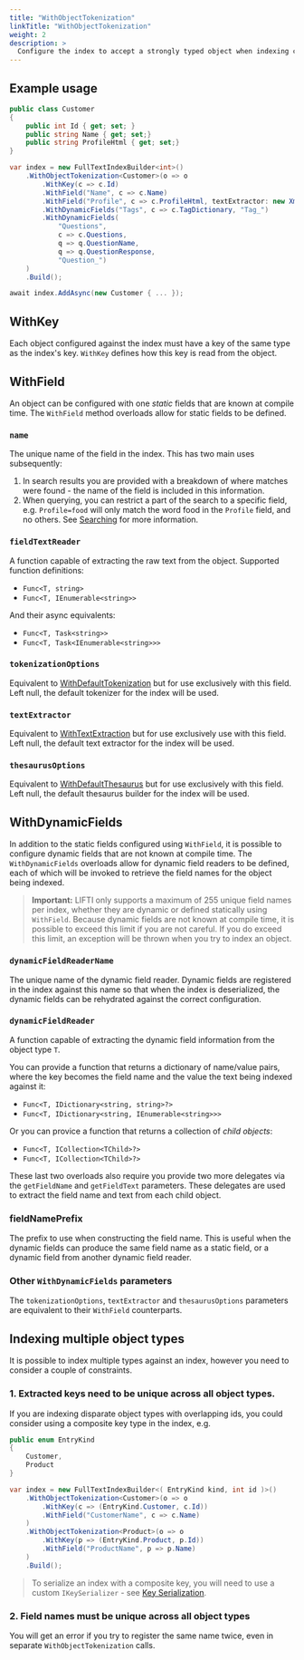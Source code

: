 ```yaml
---
title: "WithObjectTokenization"
linkTitle: "WithObjectTokenization"
weight: 2
description: >
  Configure the index to accept a strongly typed object when indexing content.
---
```


## Example usage

``` csharp
public class Customer
{
    public int Id { get; set; }
    public string Name { get; set;}
    public string ProfileHtml { get; set;}
}

var index = new FullTextIndexBuilder<int>()
    .WithObjectTokenization<Customer>(o => o
        .WithKey(c => c.Id)
        .WithField("Name", c => c.Name)
        .WithField("Profile", c => c.ProfileHtml, textExtractor: new XmlTextExtractor())
        .WithDynamicFields("Tags", c => c.TagDictionary, "Tag_")
        .WithDynamicFields(
            "Questions", 
            c => c.Questions, 
            q => q.QuestionName, 
            q => q.QuestionResponse, 
            "Question_")
    )
    .Build();

await index.AddAsync(new Customer { ... });
```

## WithKey

Each object configured against the index must have a key of the same type as the index's key. `WithKey` defines how this key is read from the object.

## WithField

An object can be configured with one *static* fields that are known at compile time. The `WithField` method overloads allow for static fields to be defined.

### `name`

The unique name of the field in the index. This has two main uses subsequently:

1. In search results you are provided with a breakdown of where matches were found - the name of the field is included in this information.
1. When querying, you can restrict a part of the search to a specific field, e.g. `Profile=food` will only match the word food in the `Profile` field, and no others. See [Searching](../Searching/) for more information.

### `fieldTextReader`

A function capable of extracting the raw text from the object. Supported function definitions:

* `Func<T, string>`
* `Func<T, IEnumerable<string>>`

And their async equivalents:

* `Func<T, Task<string>>`
* `Func<T, Task<IEnumerable<string>>>`

### `tokenizationOptions`

Equivalent to [WithDefaultTokenization](./WithDefaultTokenization) but for use exclusively with this field. Left null, the default tokenizer for the index will be used.

### `textExtractor`

Equivalent to [WithTextExtraction](./WithTextExtraction) but for use exclusively use with this field. Left null, the default text extractor for the index will be used.

### `thesaurusOptions`

Equivalent to [WithDefaultThesaurus](./WithDefaultThesaurus) but for use exclusively with this field. Left null, the default thesaurus builder for the index will be used.

## WithDynamicFields

In addition to the static fields configured using `WithField`, it is possible to configure dynamic fields that are not known at compile time. The `WithDynamicFields`
overloads allow for dynamic field readers to be defined, each of which will be invoked to retrieve the field names for the object being indexed.

> **Important:** LIFTI only supports a maximum of 255 unique field names per index, whether they are dynamic or defined statically using `WithField`.
Because dynamic fields are not known at compile time, it is possible to exceed this limit if you are not careful. If you do exceed this limit, an exception will be thrown 
when you try to index an object.

### `dynamicFieldReaderName`

The unique name of the dynamic field reader. Dynamic fields are registered in the index against this name so that when the index is deserialized, the dynamic fields
can be rehydrated against the correct configuration.

### `dynamicFieldReader`

A function capable of extracting the dynamic field information from the object type `T`.

You can provide a function that returns a dictionary of name/value pairs, where the key becomes the field name
and the value the text being indexed against it:

* `Func<T, IDictionary<string, string>?>`
* `Func<T, IDictionary<string, IEnumerable<string>>>`

Or you can provice a function that returns a collection of *child objects*:

* `Func<T, ICollection<TChild>?>`
* `Func<T, ICollection<TChild>?>`

These last two overloads also require you provide two more delegates via the `getFieldName` and `getFieldText` parameters.
These delegates are used to extract the field name and text from each child object.

### fieldNamePrefix

The prefix to use when constructing the field name. This is useful when the dynamic fields can produce the same field name as a static field,
or a dynamic field from another dynamic field reader.

### Other `WithDynamicFields` parameters

The `tokenizationOptions`, `textExtractor` and `thesaurusOptions` parameters are equivalent to their `WithField` counterparts.

## Indexing multiple object types

It is possible to index multiple types against an index, however you need to consider a couple of constraints.

### 1. Extracted keys need to be unique across all object types.

If you are indexing disparate object types with overlapping ids, you could consider using a composite key type in the index, e.g.

``` csharp
public enum EntryKind
{
    Customer,
    Product
}

var index = new FullTextIndexBuilder<( EntryKind kind, int id )>()
    .WithObjectTokenization<Customer>(o => o
        .WithKey(c => (EntryKind.Customer, c.Id))
        .WithField("CustomerName", c => c.Name)
    )
    .WithObjectTokenization<Product>(o => o
        .WithKey(p => (EntryKind.Product, p.Id))
        .WithField("ProductName", p => p.Name)
    )
    .Build();
```

> To serialize an index with a composite key, you will need to use a custom `IKeySerializer` - see [Key Serialization](../Serialization/key-serialization).

### 2. Field names must be unique across all object types

You will get an error if you try to register the same name twice, even in separate `WithObjectTokenization` calls.
